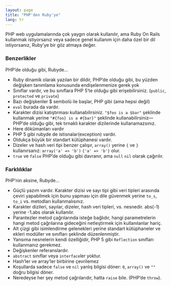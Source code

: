 ```yaml
---
layout: page
title: "PHP'den Ruby'ye"
lang: tr
---
```


PHP web uygulamalarında çok yaygın olarak kullanılır, ama Ruby On Rails
kullanmak istiyorsanız veya sadece genel kullanım için daha özel bir dil
istiyorsanız, Ruby’ye bir göz atmaya değer.

### Benzerlikler

PHP’de olduğu gibi, Rubyde…

* Ruby dinamik olarak yazılan bir dildir, PHP’de olduğu gibi, bu yüzden
  değişken tanımlama konusunda endişelenmenize gerek yok
* Sınıflar vardır, ve bu sınıflara PHP 5’te olduğu gibi erişebilirsiniz.
  (`public`, `protected` ve `private`)
* Bazı değişkenler $ sembolü ile başlar, PHP gibi (ama hepsi değil)
* `eval` burada da vardır.
* Karakter dizisi katıştırması kullanabilirsiniz. `"$foo is a $bar"`
  şeklinde kullanmak yerine `"#{foo} is a #{bar}"` şeklinde
  kullanabilirsiniz—PHP’de olduğu gibi, tek tırnaklı karakter
  dizilerinde kullanamazsınız.
* Here dökümanları vardır
* PHP 5 gibi rubyde de istisnalar(exception) vardır.
* Oldukça büyük bir standart kütüphanesi vardır.
* Dizeler ve hash veri tipi benzer çalışır, `array()` yerine `{` ve `}`
  kullanırsanız: `array('a' => 'b')` `{'a' => 'b'}` olur.
* `true` ve `false` PHP’de olduğu gibi davranır, ama `null` `nil` olarak
  çağırılır.

### Farklılıklar

PHP’nin aksine, Rubyde…

* Güçlü yazım vardır. Karakter dizisi ve sayı tipi gibi veri tipleri
  arasında çeviri yapabilmek için bunu yapması için dile güvenmek yerine
  `to_s`, `to_i` vs. metodları kullanmalısınız.
* Karakter dizileri, sayılar, dizeler, hash veri tipleri, vs. nesnedir.
  abs(-1) yerine -1.abs olarak kullanılır.
* Parantezler metod çağrılarında isteğe bağlıdır, hangi parametrelerin
  hangi metod çağrılarına gideceğini netleştirmek için kullanılanlar
  hariç.
* Alt çizgi gibi isimlendirme gelenekleri yerine standart kütüphaneler
  ve ekleri modüller ve sınıfları şeklinde düzenlenmiştir.
* Yansıma nesnelerin kendi özelliğidir, PHP 5 gibi `Reflection`
  sınıfları kullanmanız gerekmez.
* Değişkenler referanslardır.
* `abstract` sınıflar veya `interface`ler yoktur.
* Hash’ler ve array’ler birbirine çevrilemez
* Koşullarda sadece `false` ve `nil` yanlış bilgisi döner: `0`,
  `array()` ve `""` doğru bilgisi döner.
* Neredeyse her şey metod çağrılarıdır, hatta `raise` bile. (PHP’de
  `throw`).
